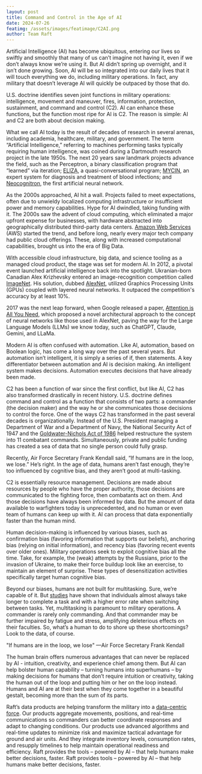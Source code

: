 ```yaml
---
layout: post
title: Command and Control in the Age of AI
date: 2024-07-26
featimg: /assets/images/featimage/C2AI.png
author: Team Raft
---
```


Artificial Intelligence (AI) has become ubiquitous, entering our lives so swiftly and smoothly that many of us can’t imagine not having it, even if we don’t always know we’re using it. But AI didn’t spring up overnight, and it isn’t done growing. Soon, AI will be so integrated into our daily lives that it will touch everything we do, including military operations. In fact, any military that doesn’t leverage AI will quickly be outpaced by those that do. 

U.S. doctrine identifies seven joint functions in military operations: intelligence, movement and maneuver, fires, information, protection, sustainment, and command and control (C2). AI can enhance these functions, but the function most ripe for AI is C2. The reason is simple: AI and C2 are both about decision making. 

What we call AI today is the result of decades of research in several arenas, including academia, healthcare, military, and government. The term “Artificial Intelligence,” referring to machines performing tasks typically requiring human intelligence, was coined during a Dartmouth research project in the late 1950s. The next 20 years saw landmark projects advance the field, such as the Perceptron, a binary classification program that “learned” via iteration; [ELIZA](https://web.stanford.edu/class/cs124/p36-weizenabaum.pdf), a quasi-conversational program; [MYCIN](https://www.britannica.com/technology/MYCIN), an expert system for diagnosis and treatment of blood infections; and [Neocognitron](http://vision.stanford.edu/teaching/cs131_fall1415/lectures/Fukushima1988.pdf), the first artificial neural network.

As the 2000s approached, AI hit a wall. Projects failed to meet expectations, often due to unwieldy localized computing infrastructure or insufficient power and memory capabilities. Hype for AI dwindled, taking funding with it. The 2000s saw the advent of cloud computing, which eliminated a major upfront expense for businesses, with hardware abstracted into geographically distributed third-party data centers. [Amazon Web Services](https://aws.amazon.com/) (AWS) started the trend, and before long, nearly every major tech company had public cloud offerings. These, along with increased computational capabilities, brought us into the era of Big Data.

With accessible cloud infrastructure, big data, and science tooling as a managed cloud product, the stage was set for modern AI. In 2012, a pivotal event launched artificial intelligence back into the spotlight. Ukranian-born Canadian Alex Krizhevsky entered an image-recognition competition called [ImageNet](https://en.wikipedia.org/wiki/ImageNet). His solution, dubbed [AlexNet](https://en.wikipedia.org/wiki/AlexNet), utilized Graphics Processing Units (GPUs) coupled with layered neural networks. It outpaced the competition's accuracy by at least 10%.

2017 was the next leap forward, when Google released a paper, [Attention is All You Need](https://research.google/pubs/attention-is-all-you-need/), which proposed a novel architectural approach to the concept of neural networks like those used in AlexNet, paving the way for the Large Language Models (LLMs) we know today, such as ChatGPT, Claude, Gemini, and LLaMa. 

Modern AI is often confused with automation. Like AI, automation, based on Boolean logic, has come a long way over the past several years. But automation isn’t intelligent, it is simply a series of if, then statements. A key differentiator between automation and AI is decision making. An intelligent system makes decisions. Automation executes decisions that have already been made.

C2 has been a function of war since the first conflict, but like AI, C2 has also transformed drastically in recent history. U.S. doctrine defines command and control as a function that consists of two parts: a commander (the decision maker) and the way he or she communicates those decisions to control the force. One of the ways C2 has transformed in the past several decades is organizationally. Instead of the U.S. President managing a Department of War and a Department of Navy, the National Security Act of 1947 and the [Goldwater-Nichols Act of 1986](https://www.google.com/url?sa=t&source=web&rct=j&opi=89978449&url=https://history.defense.gov/Portals/70/Documents/dod_reforms/Goldwater-NicholsDoDReordAct1986.pdf&ved=2ahUKEwjdrZmL7bqHAxXqtYQIHQNOAFQQFnoECB4QAQ&usg=AOvVaw0LeWx71wdrzY480VSM3kDR) helped restructure the system into 11 combatant commands. Simultaneously, private and public funding has created a sea of data that no single person could fully grasp.

Recently, Air Force Secretary Frank Kendall said, “If humans are in the loop, we lose.” He’s right. In the age of data, humans aren’t fast enough, they’re too influenced by cognitive bias, and they aren’t good at multi-tasking.

C2  is essentially resource management. Decisions are made about resources by people who have the proper authority, those decisions are communicated to the fighting force, then combatants act on them. And those decisions have always been informed by data. But the amount of data available to warfighters today is unprecedented, and no human or even team of humans can keep up with it. AI can process that data exponentially faster than the human mind.

Human decision-making is influenced by various biases, such as confirmation bias (favoring information that supports our beliefs), anchoring bias (relying on initial information), and recency bias   (favoring recent events over older ones). Military operations seek to exploit cognitive bias all the time. Take, for example, the (weak) attempts by the Russians, prior to the invasion of Ukraine, to make their force buildup look like an exercise, to maintain an element of surprise. These types of desensitization activities specifically target human cognitive bias. 

Beyond our biases, humans are not built for multitasking. Sure, we’re capable of it. But [studies](https://www.ncbi.nlm.nih.gov/pmc/articles/PMC7075496/) have shown that individuals almost always take longer to complete a task and with a higher error rate when switching between tasks. Yet, multitasking is paramount to military operations. A commander is rarely only commanding. And that commander may be further impaired by fatigue and stress, amplifying deleterious effects on their faculties. So, what’s a human to do to shore up these shortcomings? Look to the data, of course.

"If humans are in the loop, we lose" &mdash;Air Force Secretary Frank Kendall 

The human brain offers numerous advantages that can never be replaced by AI - intuition, creativity, and experience chief among them. But AI can help bolster human capability – turning humans into superhumans – by making decisions for humans that don’t require intuition or creativity, taking the human out of the loop and putting him or her on the loop instead. Humans and AI are at their best when they come together in a beautiful gestalt, becoming more than the sum of its parts. 

Raft’s data products are helping transform the military into a [data-centric force](https://teamraft.com/2024/05/23/data-platforms.html). Our products aggregate movements, positions, and real-time communications so commanders can better coordinate responses and adapt to changing conditions. Our products use advanced algorithms and real-time updates to minimize risk and maximize tactical advantage for ground and air units. And they integrate inventory levels, consumption rates, and resupply timelines to help maintain operational readiness and efficiency. Raft provides the tools – powered by AI – that help humans make better decisions, faster. Raft provides tools – powered by AI – that help humans make better decisions, faster.
